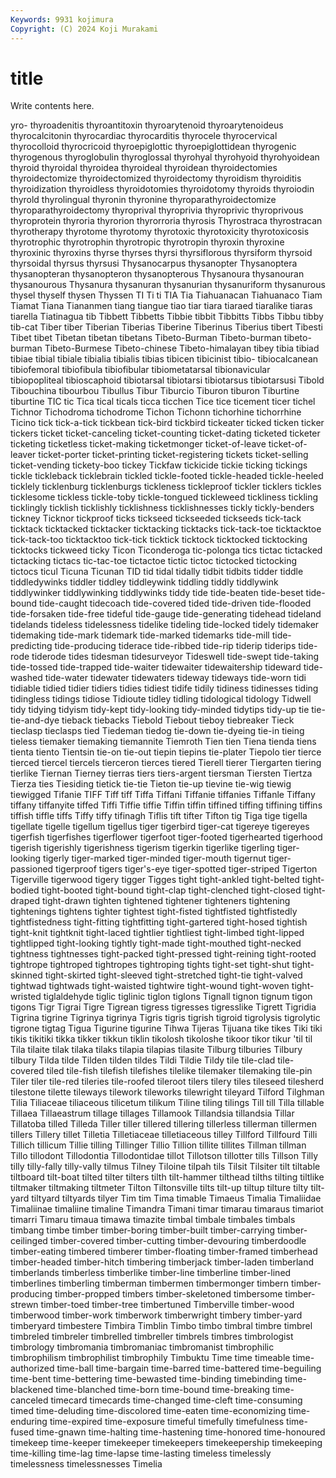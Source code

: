 ```yaml
---
Keywords: 9931 kojimura
Copyright: (C) 2024 Koji Murakami
---
```


# title

Write contents here.



yro- thyroadenitis
thyroantitoxin thyroarytenoid thyroarytenoideus thyrocalcitonin thyrocardiac thyrocarditis thyrocele thyrocervical thyrocolloid thyrocricoid
thyroepiglottic thyroepiglottidean thyrogenic thyrogenous thyroglobulin thyroglossal thyrohyal thyrohyoid thyrohyoidean thyroid
thyroidal thyroidea thyroideal thyroidean thyroidectomies thyroidectomize thyroidectomized thyroidectomy thyroidism thyroiditis
thyroidization thyroidless thyroidotomies thyroidotomy thyroids thyroiodin thyrold thyrolingual thyronin thyronine
thyroparathyroidectomize thyroparathyroidectomy thyroprival thyroprivia thyroprivic thyroprivous thyroprotein thyroria thyrorion thyrorroria
thyrosis Thyrostraca thyrostracan thyrotherapy thyrotome thyrotomy thyrotoxic thyrotoxicity thyrotoxicosis thyrotrophic
thyrotrophin thyrotropic thyrotropin thyroxin thyroxine thyroxinic thyroxins thyrse thyrses thyrsi
thyrsiflorous thyrsiform thyrsoid thyrsoidal thyrsus thyrsusi Thysanocarpus thysanopter Thysanoptera thysanopteran
thysanopteron thysanopterous Thysanoura thysanouran thysanourous Thysanura thysanuran thysanurian thysanuriform thysanurous
thysel thyself thysen Thyssen TI Ti ti TIA Tia Tiahuanacan
Tiahuanaco Tiam Tiamat Tiana Tiananmen tiang tiangue tiao tiar tiara
tiaraed tiaralike tiaras tiarella Tiatinagua tib Tibbett Tibbetts Tibbie tibbit
Tibbitts Tibbs Tibbu tibby tib-cat Tiber tiber Tiberian Tiberias Tiberine
Tiberinus Tiberius tibert Tibesti Tibet tibet Tibetan tibetan tibetans Tibeto-Burman
Tibeto-burman tibeto-burman Tibeto-Burmese Tibeto-chinese Tibeto-himalayan tibey tibia tibiad tibiae tibial
tibiale tibialia tibialis tibias tibicen tibicinist tibio- tibiocalcanean tibiofemoral tibiofibula
tibiofibular tibiometatarsal tibionavicular tibiopopliteal tibioscaphoid tibiotarsal tibiotarsi tibiotarsus tibiotarsusi Tibold
Tibouchina tibourbou Tibullus Tibur Tiburcio Tiburon tiburon Tiburtine tiburtine TIC
tic Tica tical ticals ticca ticchen Tice tice ticement ticer
tichel Tichnor Tichodroma tichodrome Tichon Tichonn tichorhine tichorrhine Ticino tick
tick-a-tick tickbean tick-bird tickbird tickeater ticked ticken ticker tickers ticket
ticket-canceling ticket-counting ticket-dating ticketed ticketer ticketing ticketless ticket-making ticketmonger ticket-of-leave
ticket-of-leaver ticket-porter ticket-printing ticket-registering tickets ticket-selling ticket-vending tickety-boo tickey Tickfaw
tickicide tickie ticking tickings tickle tickleback ticklebrain tickled tickle-footed tickle-headed
tickle-heeled ticklely ticklenburg ticklenburgs tickleness tickleproof tickler ticklers tickles ticklesome
tickless tickle-toby tickle-tongued tickleweed tickliness tickling ticklingly ticklish ticklishly ticklishness
ticklishnesses tickly tickly-benders tickney Ticknor tickproof ticks tickseed tickseeded tickseeds
tick-tack ticktack ticktacked ticktacker ticktacking ticktacks tick-tack-toe ticktacktoe tick-tack-too ticktacktoo
tick-tick ticktick ticktock ticktocked ticktocking ticktocks tickweed ticky Ticon Ticonderoga
tic-polonga tics tictac tictacked tictacking tictacs tic-tac-toe tictactoe tictic tictoc
tictocked tictocking tictocs ticul Ticuna Ticunan TID tid tidal tidally
tidbit tidbits tidder tiddle tiddledywinks tiddler tiddley tiddleywink tiddling tiddly
tiddlywink tiddlywinker tiddlywinking tiddlywinks tiddy tide tide-beaten tide-beset tide-bound tide-caught
tidecoach tide-covered tided tide-driven tide-flooded tide-forsaken tide-free tideful tide-gauge tide-generating
tidehead tideland tidelands tideless tidelessness tidelike tideling tide-locked tidely tidemaker
tidemaking tide-mark tidemark tide-marked tidemarks tide-mill tide-predicting tide-producing tiderace tide-ribbed
tide-rip tiderip tiderips tide-rode tiderode tides tidesman tidesurveyor Tideswell tide-swept
tide-taking tide-tossed tide-trapped tide-waiter tidewaiter tidewaitership tideward tide-washed tide-water tidewater
tidewaters tideway tideways tide-worn tidi tidiable tidied tidier tidiers tidies
tidiest tidife tidily tidiness tidinesses tiding tidingless tidings tidiose Tidioute
tidley tidling tidological tidology Tidwell tidy tidying tidyism tidy-kept tidy-looking
tidy-minded tidytips tidy-up tie tie- tie-and-dye tieback tiebacks Tiebold Tiebout
tieboy tiebreaker Tieck tieclasp tieclasps tied Tiedeman tiedog tie-down tie-dyeing
tie-in tieing tieless tiemaker tiemaking tiemannite Tiemroth Tien tien Tiena
tienda tiens tienta tiento Tientsin tie-on tie-out tiepin tiepins tie-plater
Tiepolo tier tierce tierced tiercel tiercels tierceron tierces tiered Tierell
tierer Tiergarten tiering tierlike Tiernan Tierney tierras tiers tiers-argent tiersman
Tiersten Tiertza Tierza ties Tiesiding tietick tie-tie Tieton tie-up tievine
tie-wig tiewig tiewigged Tifanie TIFF Tiff tiff Tiffa Tiffani Tiffanie
tiffanies Tiffanle Tiffany tiffany tiffanyite tiffed Tiffi Tiffie tiffie Tiffin
tiffin tiffined tiffing tiffining tiffins tiffish tiffle tiffs Tiffy tiffy
tifinagh Tiflis tift tifter Tifton tig Tiga tige tigella tigellate
tigelle tigellum tigellus tiger tigerbird tiger-cat tigereye tigereyes tigerfish tigerfishes
tigerflower tigerfoot tiger-footed tigerhearted tigerhood tigerish tigerishly tigerishness tigerism tigerkin
tigerlike tigerling tiger-looking tigerly tiger-marked tiger-minded tiger-mouth tigernut tiger-passioned tigerproof
tigers tiger's-eye tiger-spotted tiger-striped Tigerton Tigerville tigerwood tigery tigger Tigges
tight tight-ankled tight-belted tight-bodied tight-booted tight-bound tight-clap tight-clenched tight-closed tight-draped
tight-drawn tighten tightened tightener tighteners tightening tightenings tightens tighter tightest
tight-fisted tightfisted tightfistedly tightfistedness tight-fitting tightfitting tight-gartered tight-hosed tightish tight-knit
tightknit tight-laced tightlier tightliest tight-limbed tight-lipped tightlipped tight-looking tightly tight-made
tight-mouthed tight-necked tightness tightnesses tight-packed tight-pressed tight-reining tight-rooted tightrope tightroped
tightropes tightroping tights tight-set tight-shut tight-skinned tight-skirted tight-sleeved tight-stretched tight-tie
tight-valved tightwad tightwads tight-waisted tightwire tight-wound tight-woven tight-wristed tiglaldehyde tiglic
tiglinic tiglon tiglons Tignall tignon tignum tigon tigons Tigr Tigrai
Tigre Tigrean tigress tigresses tigresslike Tigrett Tigridia Tigrina tigrine Tigrinya
tigrinya Tigris tigris tigrish tigroid tigrolysis tigrolytic tigrone tigtag Tigua
Tigurine tigurine Tihwa Tijeras Tijuana tike tikes Tiki tiki tikis
tikitiki tikka tikker tikkun tiklin tikolosh tikoloshe tikoor tikor tikur
'til til Tila tilaite tilak tilaka tilaks tilapia tilapias tilasite
Tilburg tilburies Tilbury tilbury Tilda tilde Tilden tilden tildes Tildi
Tildie Tildy tile tile-clad tile-covered tiled tile-fish tilefish tilefishes tilelike
tilemaker tilemaking tile-pin Tiler tiler tile-red tileries tile-roofed tileroot tilers
tilery tiles tileseed tilesherd tilestone tilette tileways tilework tileworks tilewright
tileyard Tilford Tilghman Tilia Tiliaceae tiliaceous tilicetum tilikum Tiline tiling
tilings Till till Tilla tillable Tillaea Tillaeastrum tillage tillages Tillamook
Tillandsia tillandsia Tillar Tillatoba tilled Tilleda Tiller tiller tillered tillering
tillerless tillerman tillermen tillers Tillery tillet Tilletia Tilletiaceae tilletiaceous tilley
Tillford Tillfourd Tilli Tillich tillicum Tillie tilling Tillinger Tillio Tillion
tillite tillites Tillman tillman Tillo tillodont Tillodontia Tillodontidae tillot Tillotson
tillotter tills Tillson Tilly tilly tilly-fally tilly-vally tilmus Tilney Tiloine
tilpah tils Tilsit Tilsiter tilt tiltable tiltboard tilt-boat tilted tilter
tilters tilth tilt-hammer tilthead tilths tilting tiltlike tiltmaker tiltmaking tiltmeter
Tilton Tiltonsville tilts tilt-up tiltup tilture tilty tilt-yard tiltyard tiltyards
tilyer Tim tim Tima timable Timaeus Timalia Timaliidae Timaliinae timaliine
timaline Timandra Timani timar timarau timaraus timariot timarri Timaru timaua
timawa timazite timbal timbale timbales timbals timbang timbe timber timber-boring
timber-built timber-carrying timber-ceilinged timber-covered timber-cutting timber-devouring timberdoodle timber-eating timbered timberer
timber-floating timber-framed timberhead timber-headed timber-hitch timbering timberjack timber-laden timberland timberlands
timberless timberlike timber-line timberline timber-lined timberlines timberling timberman timbermen timbermonger
timbern timber-producing timber-propped timbers timber-skeletoned timbersome timber-strewn timber-toed timber-tree timbertuned
Timberville timber-wood timberwood timber-work timberwork timberwright timbery timber-yard timberyard timbestere
Timbira Timblin Timbo timbo timbral timbre timbrel timbreled timbreler timbrelled
timbreller timbrels timbres timbrologist timbrology timbromania timbromaniac timbromanist timbrophilic timbrophilism
timbrophilist timbrophily Timbuktu Time time timeable time-authorized time-ball time-bargain time-barred
time-battered time-beguiling time-bent time-bettering time-bewasted time-binding timebinding time-blackened time-blanched time-born
time-bound time-breaking time-canceled timecard timecards time-changed time-cleft time-consuming timed time-deluding
time-discolored time-eaten time-economizing time-enduring time-expired time-exposure timeful timefully timefulness time-fused
time-gnawn time-halting time-hastening time-honored time-honoured timekeep time-keeper timekeeper timekeepers timekeepership
timekeeping time-killing time-lag time-lapse time-lasting timeless timelessly timelessness timelessnesses Timelia
